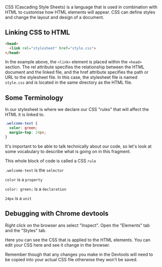 CSS (Cascading Style Sheets) is a language that is used in combination with HTML to customise how HTML elements will appear. CSS can define styles and change the layout and design of a document.

## Linking CSS to HTML

```html
<head>
  <link rel="stylesheet" href="style.css">
</head>
```

In the example above, the `<link>` element is placed within the `<head>` section. The rel attribute specifies the relationship between the HTML document and the linked file, and the href attribute specifies the path or URL to the stylesheet file. In this case, the stylesheet file is named `style.css` and is located in the same directory as the HTML file.

## Some Terminology

In our stylesheet is where we declare our CSS "rules" that will affect the HTML it is linked to.

```css
.welcome-text {
  color: green;
  margin-top: 24px;
}
```

It's important to be able to talk technically about our code, so let's look at some vocabulary to describe what is going on in this fragment.

This whole block of code is called a CSS `rule`

`.welcome-text` is the `selector`

`color` is a `property`

`color: green;` is a `declaration`

`24px` is a `unit`

## Debugging with Chrome devtools

Right click on the browser ans select "Inspect". Open the "Elements" tab and the "Styles" tab.

Here you can see the CSS that is applied to the HTML elements. You can edit your CSS here and see it change in the browser.

Remember though that any changes you make in the Devtools will need to be copied into your actual CSS file otherwise they won't be saved.

